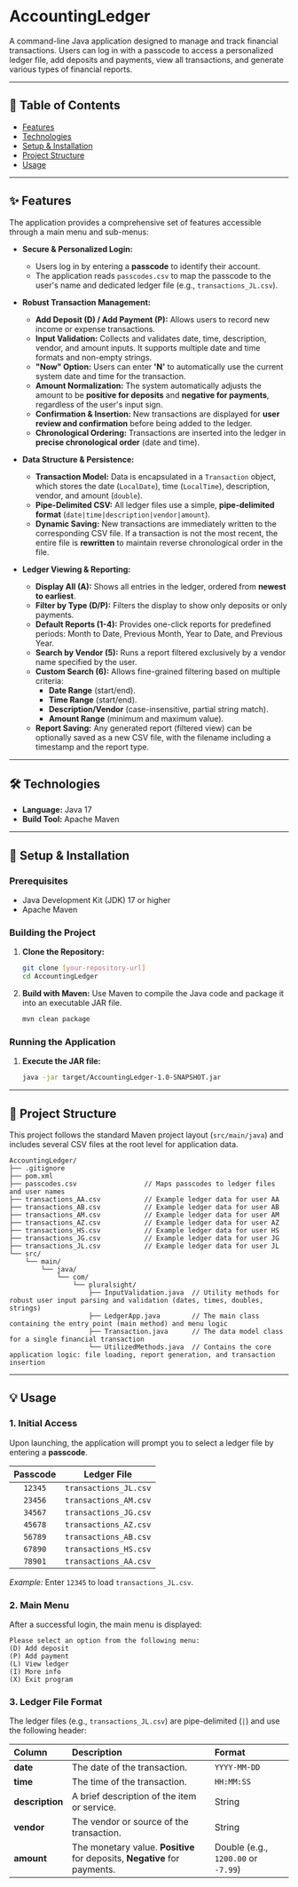# AccountingLedger

A command-line Java application designed to manage and track financial transactions. Users can log in with a passcode to access a personalized ledger file, add deposits and payments, view all transactions, and generate various types of financial reports.

-----

## 📑 Table of Contents

  * [Features](#-features)
  * [Technologies](#%EF%B8%8F-technologies)
  * [Setup & Installation](#-setup--installation)
  * [Project Structure](#-project-structure)
  * [Usage](#-usage)

-----

## ✨ Features

The application provides a comprehensive set of features accessible through a main menu and sub-menus:

  * **Secure & Personalized Login:**

      * Users log in by entering a **passcode** to identify their account.
      * The application reads `passcodes.csv` to map the passcode to the user's name and dedicated ledger file (e.g., `transactions_JL.csv`).

  * **Robust Transaction Management:**

      * **Add Deposit (D) / Add Payment (P):** Allows users to record new income or expense transactions.
      * **Input Validation:** Collects and validates date, time, description, vendor, and amount inputs. It supports multiple date and time formats and non-empty strings.
      * **"Now" Option:** Users can enter **'N'** to automatically use the current system date and time for the transaction.
      * **Amount Normalization:** The system automatically adjusts the amount to be **positive for deposits** and **negative for payments**, regardless of the user's input sign.
      * **Confirmation & Insertion:** New transactions are displayed for **user review and confirmation** before being added to the ledger.
      * **Chronological Ordering:** Transactions are inserted into the ledger in **precise chronological order** (date and time).

  * **Data Structure & Persistence:**

      * **Transaction Model:** Data is encapsulated in a `Transaction` object, which stores the date (`LocalDate`), time (`LocalTime`), description, vendor, and amount (`double`).
      * **Pipe-Delimited CSV:** All ledger files use a simple, **pipe-delimited format** (`date|time|description|vendor|amount`).
      * **Dynamic Saving:** New transactions are immediately written to the corresponding CSV file. If a transaction is not the most recent, the entire file is **rewritten** to maintain reverse chronological order in the file.

  * **Ledger Viewing & Reporting:**

      * **Display All (A):** Shows all entries in the ledger, ordered from **newest to earliest**.
      * **Filter by Type (D/P):** Filters the display to show only deposits or only payments.
      * **Default Reports (1-4):** Provides one-click reports for predefined periods: Month to Date, Previous Month, Year to Date, and Previous Year.
      * **Search by Vendor (5):** Runs a report filtered exclusively by a vendor name specified by the user.
      * **Custom Search (6):** Allows fine-grained filtering based on multiple criteria:
          * **Date Range** (start/end).
          * **Time Range** (start/end).
          * **Description/Vendor** (case-insensitive, partial string match).
          * **Amount Range** (minimum and maximum value).
      * **Report Saving:** Any generated report (filtered view) can be optionally saved as a new CSV file, with the filename including a timestamp and the report type.

-----

## 🛠️ Technologies

  * **Language:** Java 17
  * **Build Tool:** Apache Maven

-----

## 🚀 Setup & Installation

### Prerequisites

  * Java Development Kit (JDK) 17 or higher
  * Apache Maven

### Building the Project

1.  **Clone the Repository:**
    ```bash
    git clone [your-repository-url]
    cd AccountingLedger
    ```
2.  **Build with Maven:**
    Use Maven to compile the Java code and package it into an executable JAR file.
    ```bash
    mvn clean package
    ```

### Running the Application

1.  **Execute the JAR file:**
    ```bash
    java -jar target/AccountingLedger-1.0-SNAPSHOT.jar
    ```

-----

## 📁 Project Structure

This project follows the standard Maven project layout (`src/main/java`) and includes several CSV files at the root level for application data.

```
AccountingLedger/
├── .gitignore
├── pom.xml
├── passcodes.csv                 // Maps passcodes to ledger files and user names
├── transactions_AA.csv           // Example ledger data for user AA
├── transactions_AB.csv           // Example ledger data for user AB
├── transactions_AM.csv           // Example ledger data for user AM
├── transactions_AZ.csv           // Example ledger data for user AZ
├── transactions_HS.csv           // Example ledger data for user HS
├── transactions_JG.csv           // Example ledger data for user JG
├── transactions_JL.csv           // Example ledger data for user JL
└── src/
    └── main/
        └── java/
            └── com/
                └── pluralsight/
                    ├── InputValidation.java  // Utility methods for robust user input parsing and validation (dates, times, doubles, strings)
                    ├── LedgerApp.java        // The main class containing the entry point (main method) and menu logic
                    ├── Transaction.java      // The data model class for a single financial transaction
                    └── UtilizedMethods.java  // Contains the core application logic: file loading, report generation, and transaction insertion
```

-----

## 💡 Usage

### 1\. Initial Access

Upon launching, the application will prompt you to select a ledger file by entering a **passcode**.

| Passcode | Ledger File |
| :---: | :---: | 
| `12345` | `transactions_JL.csv` |
| `23456` | `transactions_AM.csv` |
| `34567` | `transactions_JG.csv` |
| `45678` | `transactions_AZ.csv` |
| `56789` | `transactions_AB.csv` |
| `67890` | `transactions_HS.csv` |
| `78901` | `transactions_AA.csv` |

*Example:* Enter `12345` to load `transactions_JL.csv`.

### 2\. Main Menu

After a successful login, the main menu is displayed:

```
Please select an option from the following menu:
(D) Add deposit
(P) Add payment
(L) View ledger
(I) More info
(X) Exit program
```

### 3\. Ledger File Format

The ledger files (e.g., `transactions_JL.csv`) are pipe-delimited (`|`) and use the following header:

| Column | Description | Format |
| :--- | :--- | :--- |
| **date** | The date of the transaction. | `YYYY-MM-DD` |
| **time** | The time of the transaction. | `HH:MM:SS` |
| **description** | A brief description of the item or service. | String |
| **vendor** | The vendor or source of the transaction. | String |
| **amount** | The monetary value. **Positive** for deposits, **Negative** for payments. | Double (e.g., `1200.00` or `-7.99`) |
